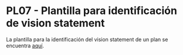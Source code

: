# PL07 - Plantilla para identificación de vision statement

La plantilla para la identificación del vision statement de un plan se encuentra [aquí](https://docs.google.com/document/d/1xXfWYNjchrm_Jga26UD8ugnD8Xw2R2Ozx7WoR6VMLa4/edit?usp=sharing).
